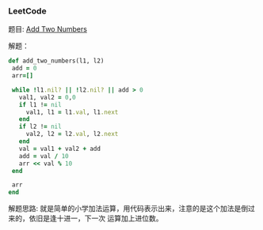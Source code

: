 ### LeetCode
   题目: [Add Two Numbers](https://leetcode-cn.com/problems/add-two-numbers/description)

   解题：

 ```ruby
def add_two_numbers(l1, l2)
  add = 0
  arr=[]

  while !l1.nil? || !l2.nil? || add > 0
    val1, val2 = 0,0
    if l1 != nil
      val1, l1 = l1.val, l1.next
    end
    if l2 != nil
      val2, l2 = l2.val, l2.next
    end
    val = val1 + val2 + add
    add = val / 10
    arr << val % 10
  end

  arr
end
 ```

 解题思路:
 就是简单的小学加法运算，用代码表示出来，注意的是这个加法是倒过来的，依旧是逢十进一，下一次
 运算加上进位数。

